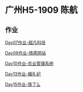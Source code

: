 
# 广州H5-1909 陈航
## 作业
<p><a href="https://chenhangaa.github.io/%E9%99%88%E8%88%AADay07%E4%BD%9C%E4%B8%9A-%E8%B6%85%E5%87%A1%E7%A7%91%E6%8A%80/code/html/%E8%B6%85%E5%87%A1%E7%A7%91%E6%8A%80%E4%BD%9C%E4%B8%9A.html">Day07作业-超凡科技</a></p>
<p><a href="https://chenhangaa.github.io/%E9%99%88%E8%88%AAD09%E4%BD%9C%E4%B8%9A-%E6%83%85%E6%84%9F%E7%BD%91%E7%AB%99/html/%E6%83%85%E6%84%9F%E7%BD%91%E7%AB%99%E4%BD%9C%E4%B8%9A.html">Day09作业-情感网站</a></p>

<p><a href="https://chenhangaa.github.io/%E9%99%88%E8%88%AADay10%E4%BD%9C%E4%B8%9A-%E5%86%9C%E4%B8%9A%E7%AE%A1%E7%90%86%E7%B3%BB%E7%BB%9F/html/%E4%BD%9C%E4%B8%9A.html">Day10作业-农业管理系统</a></p>

<p><a href="https://chenhangaa.github.io/%E9%99%88%E8%88%AADay13%E4%BD%9C%E4%B8%9A-%E5%A9%9A%E7%A4%BC%E7%BA%AA/html/%E4%BD%9C%E4%B8%9A.html">Day13作业-婚礼纪</a></p>

<p><a href="https://chenhangaa.github.io/%E9%99%88%E8%88%AADay15%E4%BD%9C%E4%B8%9A-%E9%A5%BF%E4%BA%86%E4%B9%88/html/elm%E9%A6%96%E9%A1%B5.html">Day15作业-饿了么</a></p>


